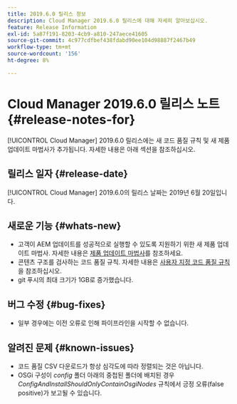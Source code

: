 ```yaml
---
title: 2019.6.0 릴리스 정보
description: Cloud Manager 2019.6.0 릴리스에 대해 자세히 알아보십시오.
feature: Release Information
exl-id: 5a87f191-8203-4cb9-a810-247aece41605
source-git-commit: 4c977cdfbef438fdabd90ee104d98887f2467b49
workflow-type: tm+mt
source-wordcount: '156'
ht-degree: 8%

---
```


# Cloud Manager 2019.6.0 릴리스 노트 {#release-notes-for}

[!UICONTROL Cloud Manager] 2019.6.0 릴리스에는 새 코드 품질 규칙 및 새 제품 업데이트 마법사가 추가됩니다. 자세한 내용은 아래 섹션을 참조하십시오.

## 릴리스 일자 {#release-date}

[!UICONTROL Cloud Manager] 2019.6.0의 릴리스 날짜는 2019년 6월 20일입니다.

## 새로운 기능 {#whats-new}

* 고객이 AEM 업데이트를 성공적으로 실행할 수 있도록 지원하기 위한 새 제품 업데이트 마법사. 자세한 내용은 [제품 업데이트 마법사](/help/product-update-wizard/overview.md)를 참조하세요.
* 콘텐츠 구조를 검사하는 코드 품질 규칙. 자세한 내용은 [사용자 지정 코드 품질 규칙](/help/using/custom-code-quality-rules.md)을 참조하십시오.
* git 푸시의 최대 크기가 1GB로 증가했습니다.

## 버그 수정 {#bug-fixes}

* 일부 경우에는 이전 오류로 인해 파이프라인을 시작할 수 없습니다.

## 알려진 문제 {#known-issues}

* 코드 품질 CSV 다운로드가 항상 심각도에 따라 정렬되는 것은 아닙니다.
* OSGi 구성이 *config* 폴더 아래의 중첩된 폴더에 배치된 경우 *ConfigAndInstallShouldOnlyContainOsgiNodes* 규칙에서 긍정 오류(false positive)가 보고될 수 있습니다.
